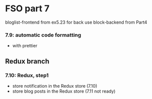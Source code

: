# FSO part 7

bloglist-frontend from ex5.23
for back use block-backend from Part4

### 7.9: automatic code formatting

  - with prettier


## Redux branch

### 7.10: Redux, step1

  - store notification in the Redux store (7.10)
  - store blog posts in the Redux store (7.11 not ready)
